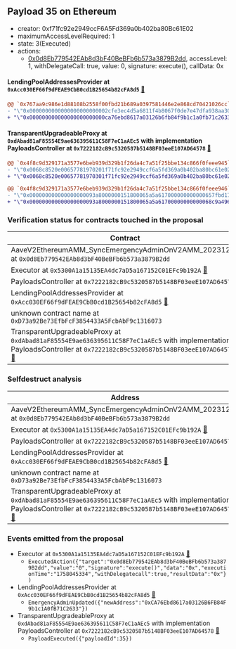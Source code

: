 ## Payload 35 on Ethereum

- creator: 0xf71fc92e2949ccF6A5Fd369a0b402ba80Bc61E02
- maximumAccessLevelRequired: 1
- state: 3(Executed)
- actions:
  - [0x0d8Eb779542EAb8d3bF40BeBFb6b573a3879B2dd](https://etherscan.io/tx/0x0d8Eb779542EAb8d3bF40BeBFb6b573a3879B2dd), accessLevel: 1, withDelegateCall: true, value: 0, signature: execute(), callData: 0x

#### LendingPoolAddressesProvider at `0xAcc030EF66f9dFEAE9CbB0cd1B25654b82cFA8d5` [:ghost:](https://github.com/bgd-labs/aave-address-book  "AaveV2EthereumAMM.POOL_ADDRESSES_PROVIDER")

```diff
@@ `0x767aa9c986e1d88108b2558f00fbd21b689a0397581446e2e868cd70421026cc` raw  @@
- "\"0x0000000000000000000000002cfe3ec4d5a6811f4b8067f0de7e47dfa938aa30\""
+ "\"0x000000000000000000000000ca76ebd8617a03126b6fb84f9b1c1a0fb71c2633\""

```
#### TransparentUpgradeableProxy at `0xdAbad81aF85554E9ae636395611C58F7eC1aAEc5` with implementation PayloadsController at `0x7222182cB9c5320587b5148BF03eeE107AD64578` [:ghost:](https://github.com/bgd-labs/aave-address-book  "GovernanceV3Ethereum.PAYLOADS_CONTROLLER")

```diff
@@ `0x4f8c9d329171a3577e6beb939d329b1f26da4c7a51f25bbe134c866f0feee945` raw  @@
- "\"0x0068c8520e00657781970201f71fc92e2949ccf6a5fd369a0b402ba80bc61e02\""
+ "\"0x0068c8520e00657781970301f71fc92e2949ccf6a5fd369a0b402ba80bc61e02\""

@@ `0x4f8c9d329171a3577e6beb939d329b1f26da4c7a51f25bbe134c866f0feee946` raw  @@
- "\"0x000000000000000000093a8000000151800065a5a617000000000000657fbd17\""
+ "\"0x000000000000000000093a8000000151800065a5a61700000000000068c9a496\""

```
### Verification status for contracts touched in the proposal

| Contract | Status |
|---------|------------|
| AaveV2EthereumAMM_SyncEmergencyAdminOnV2AMM_20231207 at `0x0d8Eb779542EAb8d3bF40BeBFb6b573a3879B2dd` | Contract |
| Executor at `0x5300A1a15135EA4dc7aD5a167152C01EFc9b192A` [:ghost:](https://github.com/bgd-labs/aave-address-book  "AaveV2Ethereum.POOL_ADMIN") | Contract |
| PayloadsController at `0x7222182cB9c5320587b5148BF03eeE107AD64578` | Contract |
| LendingPoolAddressesProvider at `0xAcc030EF66f9dFEAE9CbB0cd1B25654b82cFA8d5` [:ghost:](https://github.com/bgd-labs/aave-address-book  "AaveV2EthereumAMM.POOL_ADDRESSES_PROVIDER") | Contract |
| unknown contract name at `0xD73a92Be73EfbFcF3854433A5FcbAbF9c1316073` | EOA |
| TransparentUpgradeableProxy at `0xdAbad81aF85554E9ae636395611C58F7eC1aAEc5` with implementation PayloadsController at `0x7222182cB9c5320587b5148BF03eeE107AD64578` [:ghost:](https://github.com/bgd-labs/aave-address-book  "GovernanceV3Ethereum.PAYLOADS_CONTROLLER") | Contract |

### Selfdestruct analysis

| Address | Result |
|---------|------------|
| AaveV2EthereumAMM_SyncEmergencyAdminOnV2AMM_20231207 at `0x0d8Eb779542EAb8d3bF40BeBFb6b573a3879B2dd` | Safe |
| Executor at `0x5300A1a15135EA4dc7aD5a167152C01EFc9b192A` [:ghost:](https://github.com/bgd-labs/aave-address-book  "AaveV2Ethereum.POOL_ADMIN") | DelegateCall |
| PayloadsController at `0x7222182cB9c5320587b5148BF03eeE107AD64578` | Safe |
| LendingPoolAddressesProvider at `0xAcc030EF66f9dFEAE9CbB0cd1B25654b82cFA8d5` [:ghost:](https://github.com/bgd-labs/aave-address-book  "AaveV2EthereumAMM.POOL_ADDRESSES_PROVIDER") | DelegateCall |
| unknown contract name at `0xD73a92Be73EfbFcF3854433A5FcbAbF9c1316073` | Empty |
| TransparentUpgradeableProxy at `0xdAbad81aF85554E9ae636395611C58F7eC1aAEc5` with implementation PayloadsController at `0x7222182cB9c5320587b5148BF03eeE107AD64578` [:ghost:](https://github.com/bgd-labs/aave-address-book  "GovernanceV3Ethereum.PAYLOADS_CONTROLLER") | DelegateCall |

### Events emitted from the proposal

- Executor at `0x5300A1a15135EA4dc7aD5a167152C01EFc9b192A` [:ghost:](https://github.com/bgd-labs/aave-address-book  "AaveV2Ethereum.POOL_ADMIN")
  - `ExecutedAction({"target":"0x0d8Eb779542EAb8d3bF40BeBFb6b573a3879B2dd","value":"0","signature":"execute()","data":"0x","executionTime":"1758045334","withDelegatecall":true,"resultData":"0x"})`
- LendingPoolAddressesProvider at `0xAcc030EF66f9dFEAE9CbB0cd1B25654b82cFA8d5` [:ghost:](https://github.com/bgd-labs/aave-address-book  "AaveV2EthereumAMM.POOL_ADDRESSES_PROVIDER")
  - `EmergencyAdminUpdated({"newAddress":"0xCA76Ebd8617a03126B6FB84F9b1c1A0fB71C2633"})`
- TransparentUpgradeableProxy at `0xdAbad81aF85554E9ae636395611C58F7eC1aAEc5` with implementation PayloadsController at `0x7222182cB9c5320587b5148BF03eeE107AD64578` [:ghost:](https://github.com/bgd-labs/aave-address-book  "GovernanceV3Ethereum.PAYLOADS_CONTROLLER")
  - `PayloadExecuted({"payloadId":35})`
